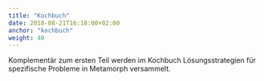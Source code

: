 ```yaml
---
title: "Kochbuch"
date: 2018-08-21T16:18:00+02:00
anchor: "kochbuch"
weight: 40
---
```


Komplementär zum ersten Teil werden im Kochbuch Lösungsstrategien für
spezifische Probleme in Metamorph versammelt.
